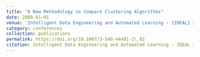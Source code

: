 ```yaml
---
title: "A New Methodology to Compare Clustering Algorithms"
date: 2000-01-01
venue: 'Intelligent Data Engineering and Automated Learning - {IDEAL} 2000, Data Mining, Financial Engineering, and Intelligent Agents, Second International Conference, Shatin, {N.T.} Hong Kong, China, December 13-15, 2000, Proceedings'
category: conferences
collection: publications
permalink: https://doi.org/10.1007/3-540-44491-2\_82
citation: Intelligent Data Engineering and Automated Learning - IDEAL 2000, Data Mining, Financial Engineering, and Intelligent Agents, Second International Conference, Shatin, N.T. Hong Kong, China, December 13-15, 2000, Proceedings.
---
```

